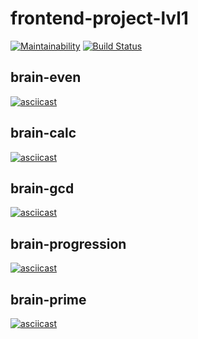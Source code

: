 # frontend-project-lvl1

[![Maintainability](https://api.codeclimate.com/v1/badges/cde4ab2855a1f2ae58d5/maintainability)](https://codeclimate.com/github/zakharenkod/frontend-project-lvl1/maintainability)
[![Build Status](https://travis-ci.org/zakharenkod/frontend-project-lvl1.svg?branch=master)](https://travis-ci.org/zakharenkod/frontend-project-lvl1)

## brain-even
[![asciicast](https://asciinema.org/a/6wQkl2UE5ytvq70QgUPUXbB98.svg)](https://asciinema.org/a/6wQkl2UE5ytvq70QgUPUXbB98)

## brain-calc
 [![asciicast](https://asciinema.org/a/Z9fMJC7VQksVZ622hHgRpLfQM.svg)](https://asciinema.org/a/Z9fMJC7VQksVZ622hHgRpLfQM)

## brain-gcd
[![asciicast](https://asciinema.org/a/bqBsCHkB5MtCrDiYhCw206GEJ.svg)](https://asciinema.org/a/bqBsCHkB5MtCrDiYhCw206GEJ)

## brain-progression
[![asciicast](https://asciinema.org/a/kgvzXKmPWDFlhvruAKyb59jCd.svg)](https://asciinema.org/a/kgvzXKmPWDFlhvruAKyb59jCd)

## brain-prime
[![asciicast](https://asciinema.org/a/vnHdrgdXkvVU39WPvxc7id7Bs.svg)](https://asciinema.org/a/vnHdrgdXkvVU39WPvxc7id7Bs)
